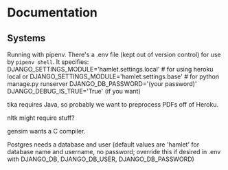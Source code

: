 # Documentation

## Systems

Running with pipenv. There's a .env file (kept out of version control) for use by `pipenv shell`. It specifies:
DJANGO_SETTINGS_MODULE='hamlet.settings.local' # for using heroku local
or DJANGO_SETTINGS_MODULE='hamlet.settings.base' # for python manage.py runserver
DJANGO_DB_PASSWORD='(your password)'
DJANGO_DEBUG_IS_TRUE='True' (if you want)

tika requires Java, so probably we want to preprocess PDFs off of Heroku.

nltk might require stuff?

gensim wants a C compiler.

Postgres needs a database and user (default values are 'hamlet' for database name and username, no password; override this if desired in .env with DJANGO_DB, DJANGO_DB_USER, DJANGO_DB_PASSWORD)
